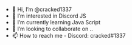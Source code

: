 - 👋 Hi, I’m @cracked1337
- 👀 I’m interested in Discord JS
- 🌱 I’m currently learning Java Script
- 💞️ I’m looking to collaborate on ..
- 📫 How to reach me - Discord: cracked#1337

